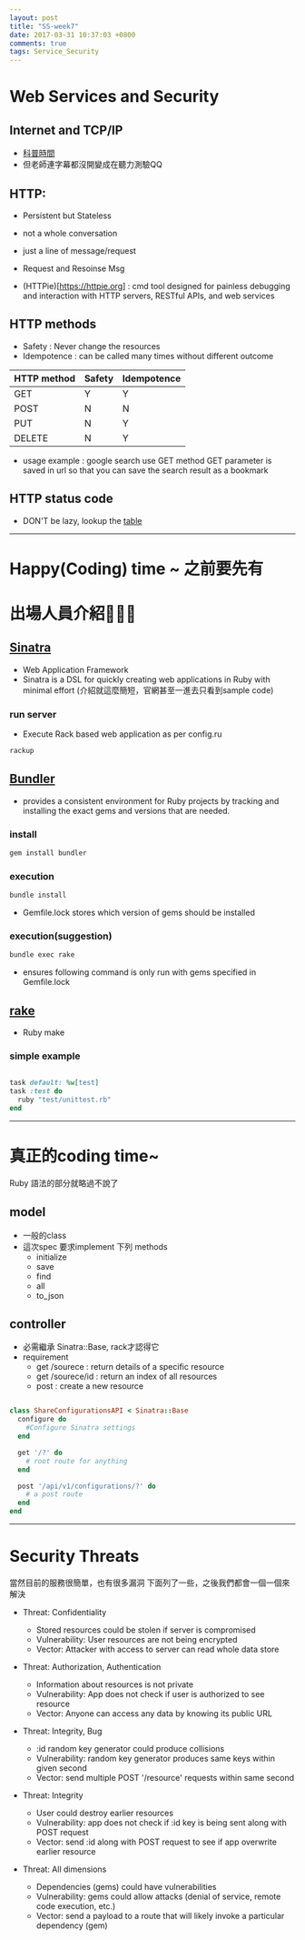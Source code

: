 ```yaml
---
layout: post
title: "SS-week7"
date: 2017-03-31 10:37:03 +0800
comments: true
tags: Service_Security
---
```


# Web Services and Security

<!--more-->

## Internet and TCP/IP

- [科普時間](http://www.youtube.com/watch?v=9hIQjrMHTv4)
- 但老師連字幕都沒開變成在聽力測驗QQ

## HTTP:

- Persistent but Stateless
- not a whole conversation
- just a line of message/request
- Request and Resoinse Msg

- (HTTPie)[https://httpie.org] : cmd tool designed for painless debugging and interaction with HTTP servers, RESTful APIs, and web services

## HTTP methods

- Safety : Never change the resources
- Idempotence : can be called many times without different outcome

| HTTP method | Safety | Idempotence |
| ------------|--------|-------------|
|GET          | Y      |Y            |
|POST         | N      |N            |
|PUT          | N      |Y            |
|DELETE       | N      |Y            |

- usage example :
google search use GET method
GET parameter is saved in url so that you can save the search result as a bookmark

## HTTP status code

- DON'T be lazy, lookup  the [table](https://en.wikipedia.org/wiki/List_of_HTTP_status_codes)

---

# Happy(Coding) time ~ 之前要先有

# 出場人員介紹👏👏👏

## [Sinatra](https://github.com/sinatra/sinatra)
- Web Application Framework
- Sinatra is a DSL for quickly creating web applications in Ruby with minimal effort
(介紹就這麼簡短，官網甚至一進去只看到sample code)

### run server

- Execute Rack based web application as per config.ru

``` bat
rackup
```

## [Bundler](http://bundler.io)
- provides a consistent environment for Ruby projects by tracking and installing the exact gems and versions that are needed.

### install

``` bat
gem install bundler
```

### execution

``` bat
bundle install
```

- Gemfile.lock stores which version of gems should be installed

### execution(suggestion)

``` bat
bundle exec rake
```

- ensures following command is only run with gems specified in Gemfile.lock

## [rake](https://github.com/ruby/rake)
- Ruby make

### simple example

``` ruby task simple

task default: %w[test]
task :test do
  ruby "test/unittest.rb"
end

```

---

# 真正的coding time~

Ruby 語法的部分就略過不說了

## model
- 一般的class
- 這次spec 要求implement 下列 methods
  - initialize
  - save
  - find
  - all
  - to_json

## controller
- 必需繼承 Sinatra::Base, rack才認得它
- requirement
  - get /sourece : return details of a specific resource
  - get /sourece/id : return an index of all resources
  - post : create a new resource

``` ruby

class ShareConfigurationsAPI < Sinatra::Base
  configure do
    #Configure Sinatra settings
  end

  get '/?' do
    # root route for anything
  end

  post '/api/v1/configurations/?' do
    # a post route
  end
end

```

---

# Security Threats

當然目前的服務很簡單，也有很多漏洞
下面列了一些，之後我們都會一個一個來解決

- Threat: Confidentiality
	* Stored resources could be stolen if server is compromised
	* Vulnerability: User resources are not being encrypted
	* Vector: Attacker with access to server can read whole data store

- Threat: Authorization, Authentication
	* Information about resources is not private
	* Vulnerability: App does not check if user is authorized to see resource
	* Vector: Anyone can access any data by knowing its public URL

- Threat: Integrity, Bug
	* :id random key generator could produce collisions
	* Vulnerability: random key generator produces same keys within given second
	* Vector: send multiple POST '/resource' requests within same second

- Threat: Integrity
	* User could destroy earlier resources
	* Vulnerability: app does not check if :id key is being sent along with POST request
	* Vector: send :id along with POST request to see if app overwrite earlier resource

- Threat: All dimensions
	* Dependencies (gems) could have vulnerabilities
	* Vulnerability: gems could allow attacks (denial of service, remote code execution, etc.)
	* Vector: send a payload to a route that will likely invoke a particular dependency (gem)
